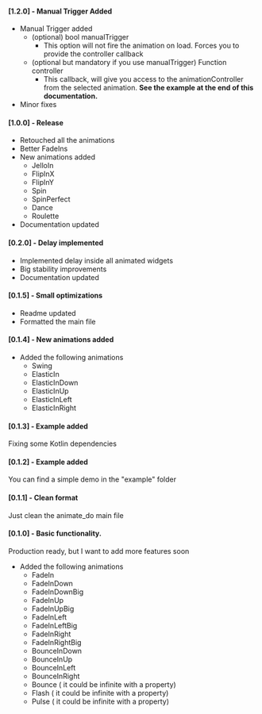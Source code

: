 #### [1.2.0] - Manual Trigger Added
* Manual Trigger added
  * (optional) bool manualTrigger
    * This option will not fire the animation on load. Forces you to provide the controller callback
  * (optional but mandatory if you use manualTrigger) Function controller
    * This callback, will give you access to the animationController from the selected animation. **See the example at the end of this documentation.**
* Minor fixes

#### [1.0.0] - Release
* Retouched all the animations
* Better FadeIns
* New animations added
    * JelloIn
    * FlipInX
    * FlipInY
    * Spin
    * SpinPerfect
    * Dance
    * Roulette
* Documentation updated

#### [0.2.0] - Delay implemented
* Implemented delay inside all animated widgets
* Big stability improvements 
* Documentation updated

#### [0.1.5] - Small optimizations
* Readme updated
* Formatted the main file

#### [0.1.4] - New animations added
* Added the following animations
    - Swing
    - ElasticIn
    - ElasticInDown
    - ElasticInUp
    - ElasticInLeft
    - ElasticInRight


#### [0.1.3] - Example added
Fixing some Kotlin dependencies

#### [0.1.2] - Example added
You can find a simple demo in the "example" folder

#### [0.1.1] - Clean format
Just clean the animate_do main file

#### [0.1.0] - Basic functionality.

Production ready, but I want to add more features soon

* Added the following animations
    - FadeIn
    - FadeInDown
    - FadeInDownBig
    - FadeInUp
    - FadeInUpBig
    - FadeInLeft
    - FadeInLeftBig
    - FadeInRight
    - FadeInRightBig
    - BounceInDown
    - BounceInUp
    - BounceInLeft
    - BounceInRight
    - Bounce   ( it could be infinite with a property)
    - Flash    ( it could be infinite with a property)
    - Pulse    ( it could be infinite with a property)
